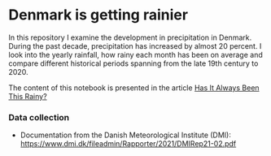 # Denmark is getting rainier

In this repository I examine the development in precipitation in Denmark. During the past decade, precipitation has increased by almost 20 percent. I look into the yearly rainfall, how rainy each month has been on average and compare different historical periods spanning from the late 19th century to 2020. 

The content of this notebook is presented in the article [Has It Always Been This Rainy?](https://laurabejder.com/rain/)

### Data collection

- Documentation from the Danish Meteorological Institute (DMI): https://www.dmi.dk/fileadmin/Rapporter/2021/DMIRep21-02.pdf
